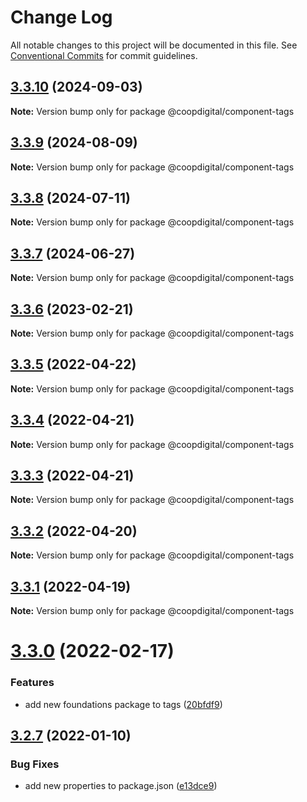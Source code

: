 # Change Log

All notable changes to this project will be documented in this file.
See [Conventional Commits](https://conventionalcommits.org) for commit guidelines.

## [3.3.10](https://github.com/coopdigital/coop-frontend/compare/@coopdigital/component-tags@3.3.9...@coopdigital/component-tags@3.3.10) (2024-09-03)

**Note:** Version bump only for package @coopdigital/component-tags





## [3.3.9](https://github.com/coopdigital/coop-frontend/compare/@coopdigital/component-tags@3.3.8...@coopdigital/component-tags@3.3.9) (2024-08-09)

**Note:** Version bump only for package @coopdigital/component-tags





## [3.3.8](https://github.com/coopdigital/coop-frontend/compare/@coopdigital/component-tags@3.3.7...@coopdigital/component-tags@3.3.8) (2024-07-11)

**Note:** Version bump only for package @coopdigital/component-tags





## [3.3.7](https://github.com/coopdigital/coop-frontend/compare/@coopdigital/component-tags@3.3.6...@coopdigital/component-tags@3.3.7) (2024-06-27)

**Note:** Version bump only for package @coopdigital/component-tags





## [3.3.6](https://github.com/coopdigital/coop-frontend/compare/@coopdigital/component-tags@3.3.5...@coopdigital/component-tags@3.3.6) (2023-02-21)

**Note:** Version bump only for package @coopdigital/component-tags





## [3.3.5](https://github.com/coopdigital/coop-frontend/compare/@coopdigital/component-tags@3.3.4...@coopdigital/component-tags@3.3.5) (2022-04-22)

**Note:** Version bump only for package @coopdigital/component-tags





## [3.3.4](https://github.com/coopdigital/coop-frontend/compare/@coopdigital/component-tags@3.3.3...@coopdigital/component-tags@3.3.4) (2022-04-21)

**Note:** Version bump only for package @coopdigital/component-tags





## [3.3.3](https://github.com/coopdigital/coop-frontend/compare/@coopdigital/component-tags@3.3.2...@coopdigital/component-tags@3.3.3) (2022-04-21)

**Note:** Version bump only for package @coopdigital/component-tags





## [3.3.2](https://github.com/coopdigital/coop-frontend/compare/@coopdigital/component-tags@3.3.1...@coopdigital/component-tags@3.3.2) (2022-04-20)

**Note:** Version bump only for package @coopdigital/component-tags





## [3.3.1](https://github.com/coopdigital/coop-frontend/compare/@coopdigital/component-tags@3.3.0...@coopdigital/component-tags@3.3.1) (2022-04-19)

**Note:** Version bump only for package @coopdigital/component-tags





# [3.3.0](https://github.com/coopdigital/coop-frontend/compare/@coopdigital/component-tags@3.2.7...@coopdigital/component-tags@3.3.0) (2022-02-17)


### Features

* add new foundations package to tags ([20bfdf9](https://github.com/coopdigital/coop-frontend/commit/20bfdf96866b815dff969ceb7460db373164b81c))





## [3.2.7](https://github.com/coopdigital/coop-frontend/compare/@coopdigital/component-tags@3.2.6...@coopdigital/component-tags@3.2.7) (2022-01-10)


### Bug Fixes

* add new properties to package.json ([e13dce9](https://github.com/coopdigital/coop-frontend/commit/e13dce94798600b80da4d0183ce96331b91c72aa))
